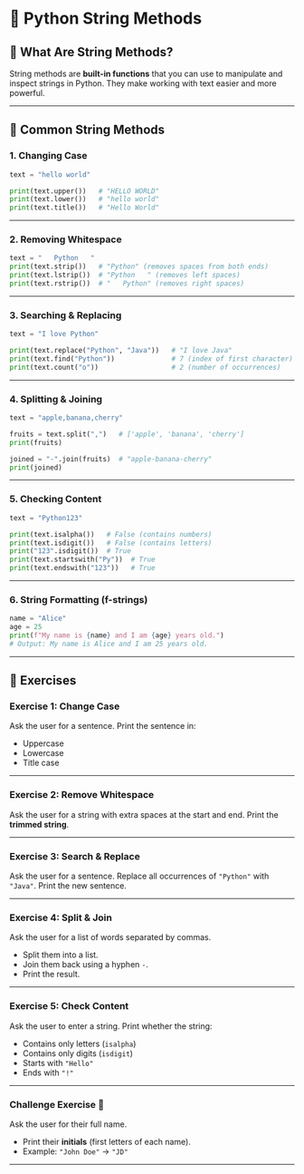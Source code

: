 # 🐍 Python String Methods

## 🔹 What Are String Methods?

String methods are **built-in functions** that you can use to manipulate and inspect strings in Python.
They make working with text easier and more powerful.

---

## 🔹 Common String Methods

### 1. Changing Case

```python
text = "hello world"

print(text.upper())   # "HELLO WORLD"
print(text.lower())   # "hello world"
print(text.title())   # "Hello World"
```

---

### 2. Removing Whitespace

```python
text = "   Python   "
print(text.strip())   # "Python" (removes spaces from both ends)
print(text.lstrip())  # "Python   " (removes left spaces)
print(text.rstrip())  # "   Python" (removes right spaces)
```

---

### 3. Searching & Replacing

```python
text = "I love Python"

print(text.replace("Python", "Java"))   # "I love Java"
print(text.find("Python"))              # 7 (index of first character)
print(text.count("o"))                  # 2 (number of occurrences)
```

---

### 4. Splitting & Joining

```python
text = "apple,banana,cherry"

fruits = text.split(",")   # ['apple', 'banana', 'cherry']
print(fruits)

joined = "-".join(fruits)  # "apple-banana-cherry"
print(joined)
```

---

### 5. Checking Content

```python
text = "Python123"

print(text.isalpha())   # False (contains numbers)
print(text.isdigit())   # False (contains letters)
print("123".isdigit())  # True
print(text.startswith("Py"))  # True
print(text.endswith("123"))   # True
```

---

### 6. String Formatting (f-strings)

```python
name = "Alice"
age = 25
print(f"My name is {name} and I am {age} years old.")  
# Output: My name is Alice and I am 25 years old.
```

---

## 📝 Exercises

### Exercise 1: Change Case

Ask the user for a sentence. Print the sentence in:

* Uppercase
* Lowercase
* Title case

---

### Exercise 2: Remove Whitespace

Ask the user for a string with extra spaces at the start and end. Print the **trimmed string**.

---

### Exercise 3: Search & Replace

Ask the user for a sentence. Replace all occurrences of `"Python"` with `"Java"`. Print the new sentence.

---

### Exercise 4: Split & Join

Ask the user for a list of words separated by commas.

* Split them into a list.
* Join them back using a hyphen `-`.
* Print the result.

---

### Exercise 5: Check Content

Ask the user to enter a string. Print whether the string:

* Contains only letters (`isalpha`)
* Contains only digits (`isdigit`)
* Starts with `"Hello"`
* Ends with `"!"`

---

### Challenge Exercise 🎯

Ask the user for their full name.

* Print their **initials** (first letters of each name).
* Example: `"John Doe"` → `"JD"`

---

